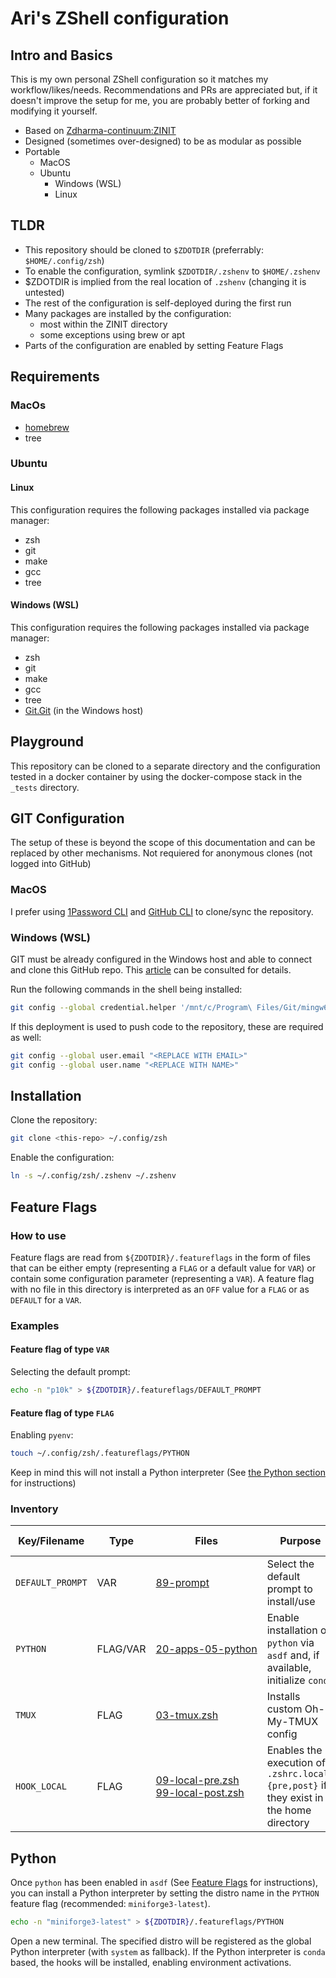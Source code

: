 # Ari's ZShell configuration

## Intro and Basics

This is my own personal ZShell configuration so it matches my workflow/likes/needs.
Recommendations and PRs are appreciated but, if it doesn't improve the setup for me, you are probably better of forking and modifying it yourself.

* Based on [Zdharma-continuum:ZINIT](https://github.com/zdharma-continuum/zinit)
* Designed (sometimes over-designed) to be as modular as possible
* Portable
  * MacOS
  * Ubuntu
    * Windows (WSL)
    * Linux

## TLDR
* This repository should be cloned to `$ZDOTDIR` (preferrably: `$HOME/.config/zsh`)
* To enable the configuration, symlink `$ZDOTDIR/.zshenv` to `$HOME/.zshenv`
* $ZDOTDIR is implied from the real location of `.zshenv` (changing it is untested)
* The rest of the configuration is self-deployed during the first run
* Many packages are installed by the configuration:
  * most within the ZINIT directory
  * some exceptions using brew or apt
* Parts of the configuration are enabled by setting Feature Flags

## Requirements

### MacOs

* [homebrew](https://brew.sh/)
* tree

### Ubuntu

#### Linux

This configuration requires the following packages installed via package manager:
* zsh
* git
* make
* gcc
* tree

#### Windows (WSL)

This configuration requires the following packages installed via package manager:
* zsh
* git
* make
* gcc
* tree
* [Git.Git](https://winget.run/pkg/Git/Git) (in the Windows host)

## Playground

This repository can be cloned to a separate directory and the configuration tested in a docker container by using the docker-compose stack in the `_tests` directory.

## GIT Configuration

The setup of these is beyond the scope of this documentation and can be replaced by other mechanisms.
Not requiered for anonymous clones (not logged into GitHub)

### MacOS

I prefer using [1Password CLI](https://1password.com/downloads/command-line) and [GitHub CLI](https://cli.github.com/) to clone/sync the repository.

### Windows (WSL)

GIT must be already configured in the Windows host and able to connect and clone this GitHub repo.
This [article](https://learn.microsoft.com/en-us/windows/wsl/tutorials/wsl-git) can be consulted for details.

Run the following commands in the shell being installed:
```sh
git config --global credential.helper '/mnt/c/Program\ Files/Git/mingw64/bin/git-credential-manager.exe'
```

If this deployment is used to push code to the repository, these are required as well:
```sh
git config --global user.email "<REPLACE WITH EMAIL>"
git config --global user.name "<REPLACE WITH NAME>"
```

## Installation

Clone the repository:
```sh
git clone <this-repo> ~/.config/zsh
```

Enable the configuration:
```sh
ln -s ~/.config/zsh/.zshenv ~/.zshenv
```

## Feature Flags

### How to use

Feature flags are read from `${ZDOTDIR}/.featureflags` in the form of files that can be either empty (representing a `FLAG` or a default value for `VAR`) or contain some configuration parameter (representing a `VAR`). A feature flag with no file in this directory is interpreted as an `OFF` value for a `FLAG` or as `DEFAULT` for a `VAR`.

### Examples

#### Feature flag of type `VAR`

Selecting the default prompt:
```sh
echo -n "p10k" > ${ZDOTDIR}/.featureflags/DEFAULT_PROMPT
```

#### Feature flag of type `FLAG`

Enabling `pyenv`:
```sh
touch ~/.config/zsh/.featureflags/PYTHON
```

Keep in mind this will not install a Python interpreter (See [the Python section](Python) for instructions)

### Inventory

| Key/Filename | Type | Files | Purpose | Default | Values | Case Sensitivity |
| -- | -- | -- | -- | -- | -- | -- |
| `DEFAULT_PROMPT` | VAR | <nobr>[89-prompt](zshrc.d/89-prompt.zsh)</nobr> | Select the default prompt to install/use | `P10K` | `<EMPTY>`<br/>`P10K`<br/>`STARSHIP`<br/>`DEFAULT` | NO |
| `PYTHON` | FLAG/VAR | <nobr>[20-apps-05-python](zshrc.d/20-apps-05-python.zsh)</nobr> | Enable installation of `python` via `asdf` and, if available, initialize `conda` | OFF | `<EMPTY>`<br/><nobr>`<distro-name>`<nobr/> | N/A |
| `TMUX` | FLAG | <nobr>[03-tmux.zsh](zshrc.d/03-tmux.zsh)<nobr/> | Installs custom Oh-My-TMUX config | OFF | `<EMPTY>` | N/A |
| `HOOK_LOCAL` | FLAG | <nobr>[09-local-pre.zsh](zshrc.d/09-local-pre.zsh)<nobr/><br/><nobr>[99-local-post.zsh](zshrc.d/99-local-post.zsh)<nobr/> | Enables the execution of `.zshrc.local.{pre,post}` if they exist in the home directory | OFF | `<EMPTY>` | N/A |

## Python

Once `python` has been enabled in `asdf` (See [Feature Flags](#Feature-Flags) for instructions), you can install a Python interpreter by setting the distro name in the `PYTHON` feature flag (recommended: `miniforge3-latest`).
```sh
echo -n "miniforge3-latest" > ${ZDOTDIR}/.featureflags/PYTHON
```

Open a new terminal.
The specified distro will be registered as the global Python interpreter (with `system` as fallback).
If the Python interpreter is `conda` based, the hooks will be installed, enabling environment activations.
